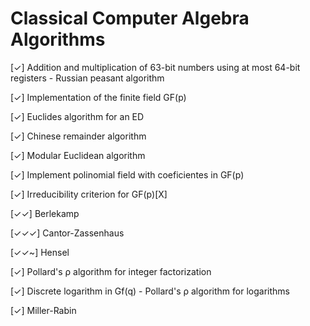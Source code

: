 # Classical Computer Algebra Algorithms

[✓] Addition and multiplication of 63-bit numbers using at most 64-bit registers - Russian peasant algorithm

[✓] Implementation of the finite field GF(p) 

[✓] Euclides algorithm for an ED

[✓] Chinese remainder algorithm

[✓] Modular Euclidean algorithm

[✓] Implement polinomial field with coeficientes in GF(p)

[✓] Irreducibility criterion for GF(p)[X]

[✓✓] Berlekamp 

[✓✓✓] Cantor-Zassenhaus

[✓✓~] Hensel

[✓] Pollard's ρ algorithm for integer factorization

[✓] Discrete logarithm in Gf(q) - Pollard's ρ algorithm for logarithms

[✓] Miller-Rabin